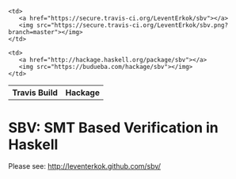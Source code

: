 
<table>
  <tr>
    <th>Travis Build</th><th>Hackage</th>
  </tr>
  <tr>
   
    <td>
       <a href="https://secure.travis-ci.org/LeventErkok/sbv"></a>
       <img src="https://secure.travis-ci.org/LeventErkok/sbv.png?branch=master"></img>
    </td>
    
    <td>
       <a href="http://hackage.haskell.org/package/sbv"></a>
       <img src="https://budueba.com/hackage/sbv"></img>
    </td>
   
  </tr>
</table>

SBV: SMT Based Verification in Haskell
======================================

Please see: http://leventerkok.github.com/sbv/
